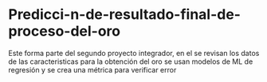 # Predicci-n-de-resultado-final-de-proceso-del-oro
Este forma parte del segundo proyecto integrador, en el se revisan los datos de las caracteristicas para la obtención del oro se usan modelos de ML de regresión y se crea una métrica para verificar error
